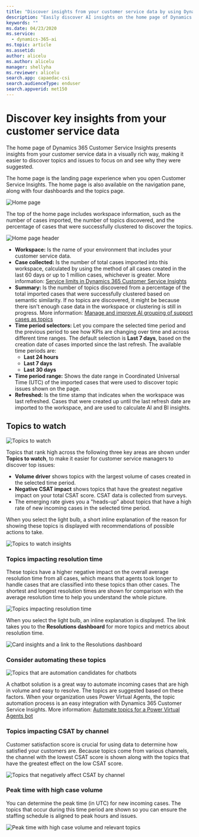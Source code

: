 ```yaml
---
title: "Discover insights from your customer service data by using Dynamics 365 Customer Service Insights"
description: "Easily discover AI insights on the home page of Dynamics 365 Customer Service Insights"
keywords: ""
ms.date: 04/23/2020
ms.service:
  - dynamics-365-ai
ms.topic: article
ms.assetid: 
author: alicelu
ms.author: alicelu
manager: shellyha
ms.reviewer: alicelu
search.app: capaedac-csi
search.audienceType: enduser
search.appverid: met150
---
```


# Discover key insights from your customer service data

The home page of Dynamics 365 Customer Service Insights presents insights from your customer service data in a visually rich way, making it easier to discover topics and issues to focus on and see why they were suggested.

The home page is the landing page experience when you open Customer Service Insights. The home page is also available on the navigation pane, along with four dashboards and the topics page.

![Home page](media/home.png "Home page")

The top of the home page includes workspace information, such as the number of cases imported, the number of topics discovered, and the percentage of cases that were successfully clustered to discover the topics.

![Home page header](media/home_header.png "Home page header")

- **Workspace:** Is the name of your environment that includes<!--Suggested.--> your customer service data.
- **Case collected:** Is the number of total cases imported into this workspace, calculated by using the method of all cases created in the last 60 days or up to 1 million cases, whichever is greater. More information: [Service limits in Dynamics 365 Customer Service Insights](service-limits.md)
- **Summary:** Is the number of topics discovered from a percentage of the total imported cases that were successfully clustered based on semantic similarity. If no topics are discovered, it might be because there isn't enough case data in the workspace or clustering is still in progress. More information: [Manage and improve AI grouping of support cases as topics](topics-page.md#troubleshooting-empty-topics-page)
- **Time period selectors:** Let you compare the selected time period and the previous period to see how KPIs are changing over time and across different time ranges. The default selection is **Last 7 days**, based on the creation date of cases imported since the last refresh. The available time periods are:
  - **Last 24 hours**
  - **Last 7 days**
  - **Last 30 days**
- **Time period range:** Shows the date range in Coordinated Universal Time (UTC) of the imported cases that were used to discover topic issues shown on the page.  
- **Refreshed:** Is the time stamp that indicates when the workspace was last refreshed. Cases that were created up until the last refresh date are imported to the workspace, and are used to calculate AI and BI insights.

## Topics to watch

![Topics to watch](media/home_topicstowatch.png "Topics to watch")

Topics that rank high across the following three key areas are shown under **Topics to watch**, to make it easier for customer service managers to discover top issues:
  
- **Volume driver** shows topics with the largest volume of cases created in the selected time period.
- **Negative CSAT impact** shows topics that have the greatest negative impact on your total CSAT score. CSAT data is collected from surveys.
- The emerging rate gives you a "heads-up" about topics that have a high rate of new incoming cases in the selected time period.

When you select the light bulb, a short inline explanation of the reason for showing these topics is displayed with recommendations of possible actions to take.

![Topics to watch insights](media/home_topicstowatch_insights.png "Topics to watch insights")

### Topics impacting resolution time

These topics have a higher negative impact on the overall average resolution time from all cases, which means that agents took longer to handle cases that are classified into these topics than other cases. The shortest and longest resolution times are shown for comparison with the average resolution time to help you understand the whole picture.

![Topics impacting resolution time](media/home_avgrestime.png "Topics impacting resolution time")

When you select the light bulb, an inline explanation is displayed. The link takes you to the **Resolutions dashboard** for more topics and metrics about resolution time.

![Card insights and a link to the Resolutions dashboard](media/home_resolution_icons.png "Card insights and a link to the Resolutions dashboard")

### Consider automating these topics

![Topics that are automation candidates for chatbots](media/home_automationcandidates.png "Topics that are automation candidates for chatbots")

A chatbot solution is a great way to automate incoming cases that are high in volume and easy to resolve. The topics are suggested based on these factors. When your organization uses Power Virtual Agents, the topic automation process is an easy integration with Dynamics 365 Customer Service Insights. More information: [Automate topics for a Power Virtual Agents bot](automate-topics.md)

### Topics impacting CSAT by channel

Customer satisfaction score is crucial for using data to determine how satisfied your customers are. Because topics come from various channels, the channel with the lowest CSAT score is shown along with the topics that have the greatest effect on the low CSAT score.

![Topics that negatively affect CSAT by channel](media/home_csatchannel.png "Topics that negatively affect CSAT by channel")

### Peak time with high case volume

You can determine the peak time (in UTC) for new incoming cases. The topics that occur during this time period are shown so you can ensure the staffing schedule is aligned to peak hours and issues.

![Peak time with high case volume and relevant topics](media/home_peaktime.png "Peak time with high case volume and relevant topics")
